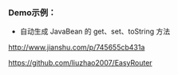 ### Demo示例：
* 自动生成 JavaBean 的 get、set、toString 方法

http://www.jianshu.com/p/745655cb431a

https://github.com/liuzhao2007/EasyRouter
